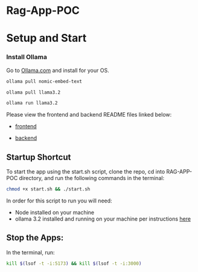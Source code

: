 # Rag-App-POC


# Setup and Start

### Install Ollama 
Go to [Ollama.com](https://ollama.com) and install for your OS.

```bash
ollama pull nomic-embed-text
```

```bash
ollama pull llama3.2
```

```bash
ollama run llama3.2
```

Please view the frontend and backend README files linked below:

- [frontend](https://github.com/CodeCrew-CodeSchool/Rag-App-POC/blob/6a9d69c1c4fd2c40bbbbd1b748a8bbc240fdc3b0/README.md)

- [backend](https://github.com/CodeCrew-CodeSchool/Rag-App-POC/blob/6a9d69c1c4fd2c40bbbbd1b748a8bbc240fdc3b0/backend/README.md)

## Startup Shortcut
To start the app using the start.sh script, clone the repo, cd into RAG-APP-POC directory, and run the following commands in the terminal:

```bash
chmod +x start.sh && ./start.sh
```

In order for this script to run you will need:
- Node installed on your machine
- ollama 3.2 installed and running on your machine per instructions [here](https://github.com/CodeCrew-CodeSchool/RAG-Skeleton-App)

## Stop the Apps:
In the terminal, run:

```bash
kill $(lsof -t -i:5173) && kill $(lsof -t -i:3000)
```

